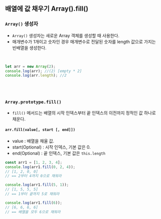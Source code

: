 ## 배열에 값 채우기 Array().fill()

### `Array()` 생성자

- `Array()` 생성자는 새로운 Array 객체를 생성할 때 사용한다.
- 매개변수가 1개이고 숫자인 경우 매개변수로 전달된 숫자를 length 값으로 가지는 빈배열을 생성한다.

<br/>

```js
let arr = new Array(2);
console.log(arr); //(2) [empty * 2]
console.log(arr.length); //2
```

<br/>
<br/>

### `Array.prototype.fill()`

- `fill()` 메서드는 배열의 시작 인덱스부터 끝 인덱스의 이전까지 정적인 값 하나로 채운다.

#### `arr.fill(value[, start [, end]])`

- value : 배열을 채울 값.
- start(Optional) : 시작 인덱스, 기본 값은 0.
- end(Optional) : 끝 인덱스, 기본 값은 `this.length`

```js
const arr1 = [1, 2, 3, 4];
console.log(arr1.fill(0, 2, 4));
// [1, 2, 0, 0]
// == 2부터 4까지 0으로 채워라

console.log(arr1.fill(5, 1));
// [1, 5, 5, 5]
// == 1부터 끝까지 5로 채워라

console.log(arr1.fill(6));
// [6, 6, 6, 6]
// == 배열을 모두 6으로 채워라
```

<br/>
<br/>
<br/>
